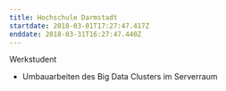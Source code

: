 ```yaml
---
title: Hochschule Darmstadt
startdate: 2018-03-01T17:27:47.417Z
enddate: 2018-03-31T16:27:47.440Z
---
```

Werkstudent
* Umbauarbeiten des Big Data Clusters im Serverraum
